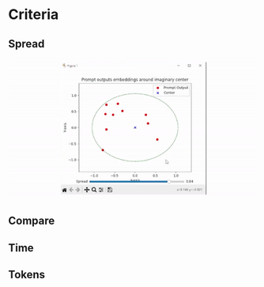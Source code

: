 # Criteria

## Spread
![Spread](../examples/spread_visulization.gif)

## Compare

## Time

## Tokens
